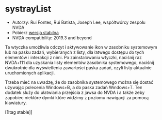 # systrayList #

*   Autorzy: Rui Fontes, Rui Batista, Joseph Lee, współtwórcy zespołu NVDA
*   Pobierz [wersja stabilna][1]
*   NVDA compatibility: 2019.3 and beyond

Ta wtyczka umożliwia odczyt i aktywowanie ikon w zasobniku systemowym lub na
pasku zadań, wybieranych z listy, dla łatwego dostępu do tych elementów i
interakcji z nimi. Po zainstalowaniu wtyczki, naciśnij raz NVDA+f11 dla
uzyskania listy elementów zasobnika systemowego, naciśnij dwukrotnie dla
wyświetlenia zawartości paska zadań, czyli listy aktualnie uruchomionych
aplikacji.

Trzeba mieć na uwadzę, że do zasobnika systemowego można się dostać używając
polecenia Windows+B, a do paska zadań  Windows+T. Ten dodatek służy do
ułatwiania przejścia z jawsa do NVDA i a także żeby zapobiec niektóre dymki
które widzimy z poziomu nawigacji za pomocą klawiatury.

[[!tag stable]]

[1]: https://github.com/ruifontes/systrayList/releases/download/2023.09.18/systrayList-2023.09.18.nvda-addon
